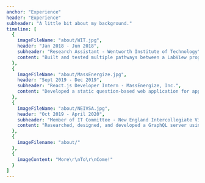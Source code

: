 ```yaml
---
anchor: "Experience"
header: "Experience"
subheader: "A little bit about my background."
timeline: [
  {
    imageFileName: "about/WIT.jpg",
    header: "Jan 2018 - Jun 2018",
    subheader: "Research Assistant - Wentworth Institute of Technology",
    content: "Built and tested multiple pathways between a LabView program and Google Spreadsheet."
  },
  {
    imageFileName: "about/MassEnergize.jpg",
    header: "Sept 2019 - Dec 2019",
    subheader: "React.js Developer Intern - MassEnergize, Inc.",
    content: "Developed a static question-based web application for approximately 600 users to gather information, raise awareness of CO2 emission, and provide suggested actions to local schools."
  },
  {
    imageFileName: "about/NEIVSA.jpg",
    header: "Oct 2019 - April 2020",
    subheader: "Member of IT Committee - New England Intercollegiate Vietnamese Student Association",
    content: "Researched, designed, and developed a GraphQL server using NodeJS, ExpressJS, and MongoDB; and a React web application that handles the registration of 400 users for the Vietnamese Empowerment Summit 6 event."
  },
  {
    imageFilename: "about/"
  },
  {
    imageContent: "More\r\nTo\r\nCome!"
  }
]
---
```

